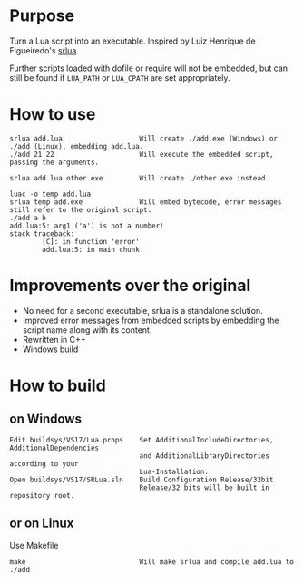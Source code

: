 
# Purpose
Turn a Lua script into an executable.
Inspired by Luiz Henrique de Figueiredo's
    [srlua](https://web.tecgraf.puc-rio.br/~lhf/ftp/lua/index.html).

Further scripts loaded with dofile or require will not be embedded,
but can still be found if `LUA_PATH` or `LUA_CPATH` are set appropriately.

# How to use

    srlua add.lua                   Will create ./add.exe (Windows) or ./add (Linux), embedding add.lua.
    ./add 21 22                     Will execute the embedded script, passing the arguments.

    srlua add.lua other.exe         Will create ./other.exe instead.

    luac -o temp add.lua
    srlua temp add.exe              Will embed bytecode, error messages still refer to the original script.
    ./add a b
    add.lua:5: arg1 ('a') is not a number!
    stack traceback:
            [C]: in function 'error'
            add.lua:5: in main chunk

# Improvements over the original

- No need for a second executable, srlua is a standalone solution.
- Improved error messages from embedded scripts by embedding the script name along with its content.
- Rewritten in C++
- Windows build

# How to build

## on Windows

    Edit buildsys/VS17/Lua.props    Set AdditionalIncludeDirectories, AdditionalDependencies
                                    and AdditionalLibraryDirectories according to your
                                    Lua-Installation.
    Open buildsys/VS17/SRLua.sln    Build Configuration Release/32bit
                                    Release/32 bits will be built in repository root.

## or on Linux
Use Makefile

    make                            Will make srlua and compile add.lua to ./add

